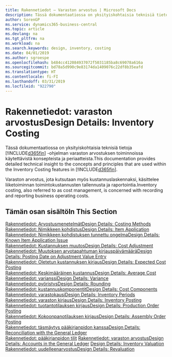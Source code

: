 ```yaml
---
title: Rakennetiedot – Varaston arvostus | Microsoft Docs
description: Tässä dokumentaatiossa on yksityiskohtaisia teknisiä tietoja Business Central -sovelluksen varaston arvostuksen toiminnoissa käytettävistä konsepteista ja periaatteista.
author: SorenGP
ms.service: dynamics365-business-central
ms.topic: article
ms.devlang: na
ms.tgt_pltfrm: na
ms.workload: na
ms.search.keywords: design, inventory, costing
ms.date: 04/01/2019
ms.author: sgroespe
ms.openlocfilehash: b484cc412084937072f5031185ba8c69078a616a
ms.sourcegitcommit: bd78a5d990c9e83174da1409076c22df8b35eafd
ms.translationtype: HT
ms.contentlocale: fi-FI
ms.lasthandoff: 03/31/2019
ms.locfileid: "922790"
---
```

# <a name="design-details-inventory-costing"></a><span data-ttu-id="1cc78-103">Rakennetiedot: varaston arvostus</span><span class="sxs-lookup"><span data-stu-id="1cc78-103">Design Details: Inventory Costing</span></span>
<span data-ttu-id="1cc78-104">Tässä dokumentaatiossa on yksityiskohtaisia teknisiä tietoja [!INCLUDE[d365fin](includes/d365fin_md.md)] -ohjelman varaston arvostuksen toiminnoissa käytettävistä konsepteista ja periaatteista.</span><span class="sxs-lookup"><span data-stu-id="1cc78-104">This documentation provides detailed technical insight to the concepts and principles that are used within the Inventory Costing features in [!INCLUDE[d365fin](includes/d365fin_md.md)].</span></span>  

<span data-ttu-id="1cc78-105">Varaston arvostus, jota kutsutaan myös kustannuslaskennaksi, käsittelee liiketoiminnan toimintokustannusten tallennusta ja raportointia.</span><span class="sxs-lookup"><span data-stu-id="1cc78-105">Inventory costing, also referred to as cost management, is concerned with recording and reporting business operating costs.</span></span>  

## <a name="in-this-section"></a><span data-ttu-id="1cc78-106">Tämän osan sisältö</span><span class="sxs-lookup"><span data-stu-id="1cc78-106">In This Section</span></span>  
[<span data-ttu-id="1cc78-107">Rakennetiedot: Arvostusmenetelmät</span><span class="sxs-lookup"><span data-stu-id="1cc78-107">Design Details: Costing Methods</span></span>](design-details-costing-methods.md)  
[<span data-ttu-id="1cc78-108">Rakennetiedot: Nimikkeen kohdistus</span><span class="sxs-lookup"><span data-stu-id="1cc78-108">Design Details: Item Application</span></span>](design-details-item-application.md)  
[<span data-ttu-id="1cc78-109">Rakennetiedot: Nimikkeen kohdistuksen tunnettu ongelma</span><span class="sxs-lookup"><span data-stu-id="1cc78-109">Design Details: Known Item Application Issue</span></span>](design-details-inventory-zero-level-open-item-ledger-entries.md)  
[<span data-ttu-id="1cc78-110">Rakennetiedot: Kustannuksen muutos</span><span class="sxs-lookup"><span data-stu-id="1cc78-110">Design Details: Cost Adjustment</span></span>](design-details-cost-adjustment.md)  
[<span data-ttu-id="1cc78-111">Rakennetiedot: Muutoksen arvotapahtuman kirjauspäivämäärä</span><span class="sxs-lookup"><span data-stu-id="1cc78-111">Design Details: Posting Date on Adjustment Value Entry</span></span>](design-details-inventory-adjustment-value-entry-posting-date.md)  
[<span data-ttu-id="1cc78-112">Rakennetiedot: Oletetun kustannuksen kirjaus</span><span class="sxs-lookup"><span data-stu-id="1cc78-112">Design Details: Expected Cost Posting</span></span>](design-details-expected-cost-posting.md)  
[<span data-ttu-id="1cc78-113">Rakennetiedot: Keskimääräinen kustannus</span><span class="sxs-lookup"><span data-stu-id="1cc78-113">Design Details: Average Cost</span></span>](design-details-average-cost.md)  
[<span data-ttu-id="1cc78-114">Rakennetiedot: varianssi</span><span class="sxs-lookup"><span data-stu-id="1cc78-114">Design Details: Variance</span></span>](design-details-variance.md)  
[<span data-ttu-id="1cc78-115">Rakennetiedot: pyöristys</span><span class="sxs-lookup"><span data-stu-id="1cc78-115">Design Details: Rounding</span></span>](design-details-rounding.md)  
[<span data-ttu-id="1cc78-116">Rakennetiedot: kustannuskomponentit</span><span class="sxs-lookup"><span data-stu-id="1cc78-116">Design Details: Cost Components</span></span>](design-details-cost-components.md)  
[<span data-ttu-id="1cc78-117">Rakennetiedot: varastokausi</span><span class="sxs-lookup"><span data-stu-id="1cc78-117">Design Details: Inventory Periods</span></span>](design-details-inventory-periods.md)  
[<span data-ttu-id="1cc78-118">Rakennetiedot: varaston kirjaus</span><span class="sxs-lookup"><span data-stu-id="1cc78-118">Design Details: Inventory Posting</span></span>](design-details-inventory-posting.md)  
[<span data-ttu-id="1cc78-119">Rakennetiedot: tuotantotilauksen kirjaus</span><span class="sxs-lookup"><span data-stu-id="1cc78-119">Design Details: Production Order Posting</span></span>](design-details-production-order-posting.md)  
[<span data-ttu-id="1cc78-120">Rakennetiedot: Kokoonpanotilauksen kirjaus</span><span class="sxs-lookup"><span data-stu-id="1cc78-120">Design Details: Assembly Order Posting</span></span>](design-details-assembly-order-posting.md)  
[<span data-ttu-id="1cc78-121">Rakennetiedot: täsmäytys pääkirjanpidon kanssa</span><span class="sxs-lookup"><span data-stu-id="1cc78-121">Design Details: Reconciliation with the General Ledger</span></span>](design-details-reconciliation-with-the-general-ledger.md)  
<span data-ttu-id="1cc78-122">[Rakennetiedot: pääkirjanpidon tilit](design-details-accounts-in-the-general-ledger.md)
[Rakennetiedot: varaston arvostus](design-details-inventory-valuation.md)</span><span class="sxs-lookup"><span data-stu-id="1cc78-122">[Design Details: Accounts in the General Ledger](design-details-accounts-in-the-general-ledger.md)
[Design Details: Inventory Valuation](design-details-inventory-valuation.md)</span></span>  
[<span data-ttu-id="1cc78-123">Rakennetiedot: uudelleenarvostus</span><span class="sxs-lookup"><span data-stu-id="1cc78-123">Design Details: Revaluation</span></span>](design-details-revaluation.md)
